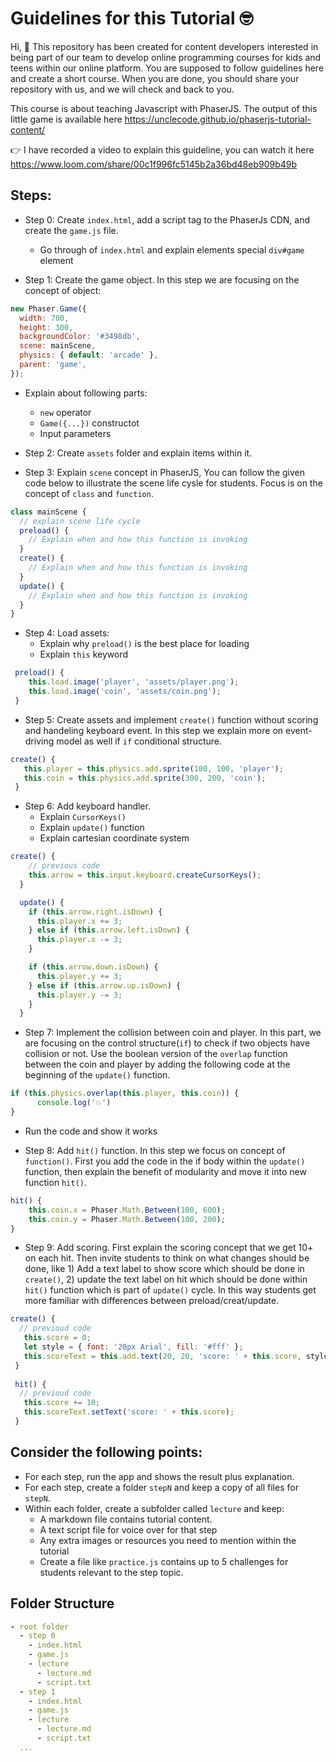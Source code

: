 # Guidelines for this Tutorial 🤓

Hi, 🤚 This repository has been created for content developers interested in being part of our team to develop online programming courses for kids and teens within our online platform. You are supposed to follow guidelines here and create a short course. When you are done, you should share your repository with us, and we will check and back to you.

 This course is about teaching Javascript with PhaserJS. The output of this little game is available here https://unclecode.github.io/phaserjs-tutorial-content/

👉 I have recorded a video to explain this guideline, you can watch it here https://www.loom.com/share/00c1f996fc5145b2a36bd48eb909b49b

## Steps:
- Step 0: Create `index.html`, add a script tag to the PhaserJs CDN, and create the `game.js` file.
  - Go through of `index.html` and explain elements special `div#game` element 
 
- Step 1: Create the game object. In this step we are focusing on the concept of object:
```javascript
new Phaser.Game({
  width: 700,
  height: 300,
  backgroundColor: '#3498db',
  scene: mainScene,
  physics: { default: 'arcade' },
  parent: 'game',
});
```
  - Explain about following parts:
    - `new` operator
    - `Game({...})` constructot
    - Input parameters
  
- Step 2: Create `assets` folder and explain items within it.
- Step 3: Explain `scene` concept in PhaserJS, You can follow the given code below to illustrate the scene life cysle for students. Focus is on the concept of `class` and `function`.
```javascript
class mainScene {
  // explain scene life cycle
  preload() {
    // Explain when and how this function is invoking
  }
  create() {
    // Explain when and how this function is invoking  
  }
  update() {
    // Explain when and how this function is invoking
  }
}
```

- Step 4: Load assets:
  - Explain why `preload()` is the best place for loading
  - Explain `this` keyword

```javascript
 preload() {
    this.load.image('player', 'assets/player.png');
    this.load.image('coin', 'assets/coin.png');
 }
 ```
 
 - Step 5: Create assets and implement `create()` function without scoring and handeling keyboard event. In this step we explain more on event-driving model as well if `if` conditional structure.
 ```javascript
 create() {
    this.player = this.physics.add.sprite(100, 100, 'player');
    this.coin = this.physics.add.sprite(300, 200, 'coin');
  }
```

- Step 6: Add keyboard handler. 
  - Explain `CursorKeys()`
  - Explain `update()` function
  - Explain cartesian coordinate system 
```javascript
create() {
    // previous code
    this.arrow = this.input.keyboard.createCursorKeys();
  }

  update() {
    if (this.arrow.right.isDown) {
      this.player.x += 3;
    } else if (this.arrow.left.isDown) {
      this.player.x -= 3;
    } 

    if (this.arrow.down.isDown) {
      this.player.y += 3;
    } else if (this.arrow.up.isDown) {
      this.player.y -= 3;
    } 
  }
```

- Step 7: Implement the collision between coin and player. In this part, we are focusing on the control structure(`if`) to check if two objects have collision or not. Use the boolean version of the `overlap` function between the coin and player by adding the following code at the beginning of the `update()` function.
```javascript
if (this.physics.overlap(this.player, this.coin)) {
      console.log('💥')
}
```
  - Run the code and show it works

- Step 8: Add `hit()` function. In this step we focus on concept of `function()`. First you add the code in the if body within the `update()` function, then explain the benefit of modularity and move it into new function `hit()`.
```javascript
hit() {
    this.coin.x = Phaser.Math.Between(100, 600);
    this.coin.y = Phaser.Math.Between(100, 200);
}
```

    
- Step 9: Add scoring. First explain the scoring concept that we get 10+ on each hit. Then invite students to think on what changes should be done, like 1) Add a text label to show score which should be done in `create()`, 2) update the text label on hit which should be done within `hit()` function which is part of `update()` cycle. In this way students get more familiar with differences between preload/creat/update.
```javascript
create() {
  // previoud code
   this.score = 0;
   let style = { font: '20px Arial', fill: '#fff' };
   this.scoreText = this.add.text(20, 20, 'score: ' + this.score, style);
 }
 
 hit() {
  // previoud code
   this.score += 10;
   this.scoreText.setText('score: ' + this.score);
 }
```

## Consider the following points:
- For each step, run the app and shows the result plus explanation.
- For each step, create a folder `stepN` and keep a copy of all files for `stepN`.
- Within each folder, create a subfolder called `lecture` and keep:
  - A markdown file contains tutorial content.
  - A text script file for voice over for that step
  - Any extra images or resources you need to mention within the tutorial
  - Create a file like `practice.js` contains up to 5 challenges for students relevant to the step topic.


## Folder Structure 

```yaml
- root folder
  - step 0
    - index.html
    - game.js
    - lecture 
      - lecture.md
      - script.txt
  - step 1
    - index.html
    - game.js
    - lecture 
      - lecture.md
      - script.txt
  ...
```

